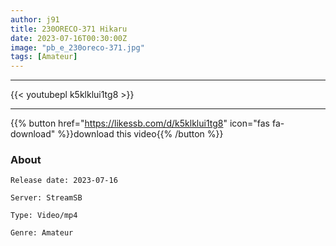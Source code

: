```yaml
---
author: j91
title: 230ORECO-371 Hikaru
date: 2023-07-16T00:30:00Z
image: "pb_e_230oreco-371.jpg"
tags: [Amateur]
---
```

___

{{< youtubepl k5klklui1tg8 >}}
___

{{% button href="https://likessb.com/d/k5klklui1tg8" icon="fas fa-download" %}}download this video{{% /button %}}
### About

`Release date: 2023-07-16`

`Server: StreamSB`

`Type: Video/mp4`

`Genre:	Amateur`